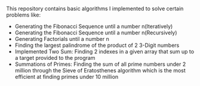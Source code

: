 This repository contains basic algorithms I implemented to solve certain problems like:
- Generating the Fibonacci Sequence until a number n(Iteratively)
- Generating the Fibonacci Sequence until a number n(Recursively)
- Generating Factorials until a number n
- Finding the largest palindrome of the product of 2 3-Digit numbers
- Implemented Two Sum: Finding 2 indexes in a given array that sum up to a target provided to the program
- Summations of Primes: Finding the sum of all prime numbers under 2 million through the Sieve of Eratosthenes algorithm which is the most efficient at finding primes under 10 million
